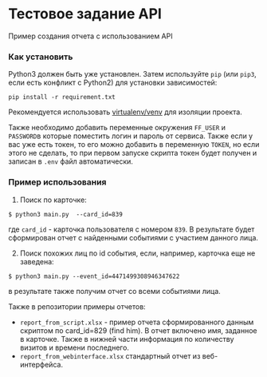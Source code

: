 # Тестовое задание API

Пример создания отчета с использованием API

### Как установить

Python3 должен быть уже установлен.
Затем используйте `pip` (или `pip3`, если есть конфликт с Python2) для
установки зависимостей:

```
pip install -r requirement.txt
```

Рекомендуется использовать [virtualenv/venv](https://docs.python.org/3/library/venv.html) 
для изоляции проекта.

Также необходимо добавить переменные окружения ```FF_USER``` и 
```PASSWORD```в которые поместить логин и пароль от сервиса.
Также если у вас уже есть токен, то его можно добавить в переменную 
```TOKEN```, но если этого не сделать, то при первом запуске 
скрипта токен будет получен и записан в ```.env``` файл автоматически.

### Пример использования

1. Поиск по карточке:

```console
$ python3 main.py  --card_id=839
```
где ```card_id``` - карточка пользователя с номером ```839```. В результате будет сформирован 
отчет с найденными событиями с участием данного лица.

2. Поиск похожих лиц по id события, если, например, карточка еще не заведена: 
```console
$ python3 main.py --event_id=4471499308946347622
```
в результате также получим отчет со всеми событиями лица.

Также в репозитории примеры отчетов:
- ```report_from_script.xlsx``` - пример отчета сформированного данным скриптом по
card_id=829 (find him). В отчет включено имя, заданное в карточке. Также в нижней части
информация по количеству визитов и времени последнего.
- ```report_from_webinterface.xlsx``` стандартный отчет из веб-интерфейса.
